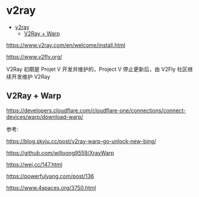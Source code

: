 # v2ray

- [v2ray](#v2ray)
  - [V2Ray + Warp](#v2ray--warp)

https://www.v2ray.com/en/welcome/install.html

https://www.v2fly.org/

V2Ray 初期是 Projet V 开发并维护的，Project V 停止更新后，由 V2Fly 社区继续开发维护 V2Ray  

## V2Ray + Warp

https://developers.cloudflare.com/cloudflare-one/connections/connect-devices/warp/download-warp/

参考:

https://blog.skyju.cc/post/v2ray-warp-go-unlock-new-bing/

https://github.com/willoong9559/XrayWarp

https://wej.cc/147.html

https://powerfulyang.com/post/136

https://www.4spaces.org/3750.html

